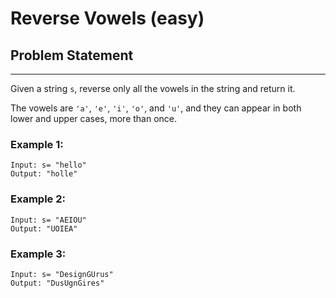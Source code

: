 # Reverse Vowels (easy)

## Problem Statement

---

Given a string `s`, reverse only all the vowels in the string and return it.

The vowels are `'a'`, `'e'`, `'i'`, `'o'`, and `'u'`, and they can appear in
both lower and upper cases, more than once.

### Example 1:

```
Input: s= "hello"
Output: "holle"
```

### Example 2:

```
Input: s= "AEIOU"
Output: "UOIEA"
```

### Example 3:

```
Input: s= "DesignGUrus"
Output: "DusUgnGires"
```
